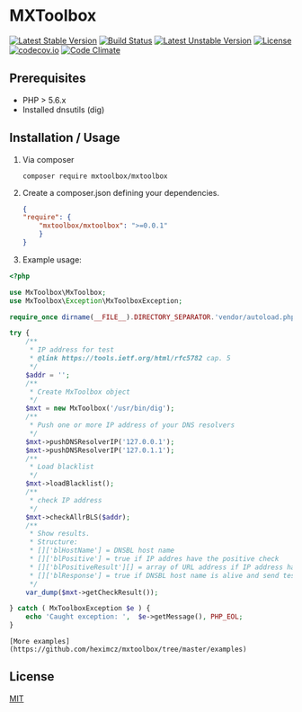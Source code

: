 # MXToolbox

[![Latest Stable Version](https://poser.pugx.org/mxtoolbox/mxtoolbox/v/stable)](https://github.com/heximcz/mxtoolbox/releases)
[![Build Status](https://travis-ci.org/heximcz/mxtoolbox.svg?branch=master)](https://travis-ci.org/heximcz/mxtoolbox)
[![Latest Unstable Version](https://poser.pugx.org/mxtoolbox/mxtoolbox/v/unstable)](https://github.com/heximcz/mxtoolbox)
[![License](https://poser.pugx.org/mxtoolbox/mxtoolbox/license)](https://github.com/heximcz/mxtoolbox/blob/master/LICENSE.md)
[![codecov.io](https://codecov.io/github/heximcz/mxtoolbox/coverage.svg?branch=master)](https://codecov.io/github/heximcz/mxtoolbox?branch=master)
[![Code Climate](https://codeclimate.com/github/heximcz/mxtoolbox/badges/gpa.svg)](https://codeclimate.com/github/heximcz/mxtoolbox)

## Prerequisites

- PHP > 5.6.x
- Installed dnsutils (dig)

## Installation / Usage

1. Via composer
    
    ```
    composer require mxtoolbox/mxtoolbox
    ```

2. Create a composer.json defining your dependencies.

    ``` json
    {
    "require": {
        "mxtoolbox/mxtoolbox": ">=0.0.1"
        }
    }
    ```
3. Example usage:

```php
<?php

use MxToolbox\MxToolbox;
use MxToolbox\Exception\MxToolboxException;

require_once dirname(__FILE__).DIRECTORY_SEPARATOR.'vendor/autoload.php';

try {
	/**
	 * IP address for test
	 * @link https://tools.ietf.org/html/rfc5782 cap. 5
	 */
	$addr = '';
	/**
	 * Create MxToolbox object
	 */
	$mxt = new MxToolbox('/usr/bin/dig');
	/**
	 * Push one or more IP address of your DNS resolvers
	 */
	$mxt->pushDNSResolverIP('127.0.0.1');
	$mxt->pushDNSResolverIP('127.0.1.1');
	/**
	 * Load blacklist
	 */
	$mxt->loadBlacklist();
	/**
	 * check IP address
	 */
	$mxt->checkAllrBLS($addr);
	/**
	 * Show results.
	 * Structure:
	 * []['blHostName'] = DNSBL host name
	 * []['blPositive'] = true if IP addres have the positive check
	 * []['blPositiveResult'][] = array of URL address if IP address have the positive chech (some DNSBL not supported return any URL)
	 * []['blResponse'] = true if DNSBL host name is alive and send test response before test
	 */
	var_dump($mxt->getCheckResult());

} catch ( MxToolboxException $e ) {
	echo 'Caught exception: ',  $e->getMessage(), PHP_EOL;
}
```

    [More examples](https://github.com/heximcz/mxtoolbox/tree/master/examples)

## License

[MIT](https://github.com/heximcz/mxtoolbox/blob/master/LICENSE.md)
